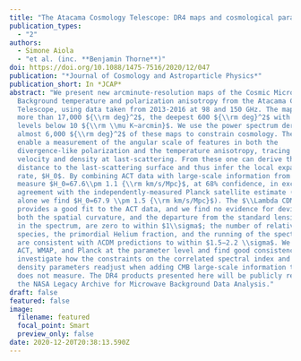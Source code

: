 ```yaml
---
title: "The Atacama Cosmology Telescope: DR4 maps and cosmological parameters"
publication_types:
  - "2"
authors:
  - Simone Aiola
  - "et al. (inc. **Benjamin Thorne**)"
doi: https://doi.org/10.1088/1475-7516/2020/12/047
publication: "*Journal of Cosmology and Astroparticle Physics*"
publication_short: In *JCAP*
abstract: "We present new arcminute-resolution maps of the Cosmic Microwave
  Background temperature and polarization anisotropy from the Atacama Cosmology
  Telescope, using data taken from 2013-2016 at 98 and 150 GHz. The maps cover
  more than 17,000 ${\\rm deg}^2$, the deepest 600 ${\\rm deg}^2$ with noise
  levels below 10 ${\\rm \\mu K~arcmin}$. We use the power spectrum derived from
  almost 6,000 ${\\rm deg}^2$ of these maps to constrain cosmology. The ACT data
  enable a measurement of the angular scale of features in both the
  divergence-like polarization and the temperature anisotropy, tracing both the
  velocity and density at last-scattering. From these one can derive the
  distance to the last-scattering surface and thus infer the local expansion
  rate, $H_0$. By combining ACT data with large-scale information from WMAP we
  measure $H_0=67.6\\pm 1.1 {\\rm km/s/Mpc}$, at 68% confidence, in excellent
  agreement with the independently-measured Planck satellite estimate (from ACT
  alone we find $H_0=67.9 \\pm 1.5 {\\rm km/s/Mpc}$). The $\\Lambda CDM$ model
  provides a good fit to the ACT data, and we find no evidence for deviations:
  both the spatial curvature, and the departure from the standard lensing signal
  in the spectrum, are zero to within $1\\sigma$; the number of relativistic
  species, the primordial Helium fraction, and the running of the spectral index
  are consistent with ΛCDM predictions to within $1.5−2.2 \\sigma$. We compare
  ACT, WMAP, and Planck at the parameter level and find good consistency; we
  investigate how the constraints on the correlated spectral index and baryon
  density parameters readjust when adding CMB large-scale information that ACT
  does not measure. The DR4 products presented here will be publicly released on
  the NASA Legacy Archive for Microwave Background Data Analysis."
draft: false
featured: false
image:
  filename: featured
  focal_point: Smart
  preview_only: false
date: 2020-12-20T20:38:13.590Z
---
```

